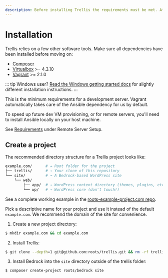 ```yaml
---
description: Before installing Trellis the requirements must be met. After installing Ansible, Virtualbox, and Vagrant, setup your Trellis directory structure.
---
```


# Installation

Trellis relies on a few other software tools. Make sure all dependencies have been installed before moving on:

- [Composer](https://getcomposer.org/doc/00-intro.md#installation-linux-unix-osx)
- [Virtualbox](https://www.virtualbox.org/wiki/Downloads) >= 4.3.10
- [Vagrant](https://www.vagrantup.com/downloads.html) >= 2.1.0

::: tip Windows user?
[Read the Windows getting started docs](../../getting-started/windows.md) for slightly different installation instructions.
:::

This is the minimum requirements for a development server. Vagrant automatically takes care of the Ansible dependency for us by default.

To speed up future dev VM provisioning, or for remote servers, you'll need to install Ansible locally on your host machine.

See [Requirements](remote-server-setup.md#requirements) under Remote Server Setup.

## Create a project

The recommended directory structure for a Trellis project looks like:

```bash
example.com/      # → Root folder for the project
├── trellis/      # → Your clone of this repository
└── site/         # → A Bedrock-based WordPress site
    └── web/
        ├── app/  # → WordPress content directory (themes, plugins, etc.)
        └── wp/   # → WordPress core (don't touch!)
```

See a complete working example in the [roots-example-project.com repo](https://github.com/roots/roots-example-project.com).

Pick a descriptive name for your project and use it instead of the default `example.com`. We recommend the domain of the site for convenience.

1. Create a new project directory:
```bash
$ mkdir example.com && cd example.com
```
2. Install Trellis:
```bash
$ git clone --depth=1 git@github.com:roots/trellis.git && rm -rf trellis/.git
```
3. Install Bedrock into the `site` directory outside of the trellis folder:
```bash
$ composer create-project roots/bedrock site
```
